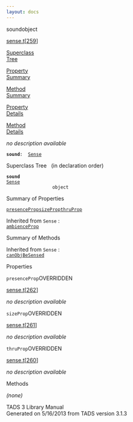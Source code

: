 ```yaml
---
layout: docs
---
```

<span class="title">sound</span><span class="type">object</span>

[sense.t](../file/sense.t.html)\[[259](../source/sense.t.html#259)\]

[Superclass  
Tree](#_SuperClassTree_)

[Property  
Summary](#_PropSummary_)

[Method  
Summary](#_MethodSummary_)

[Property  
Details](#_Properties_)

[Method  
Details](#_Methods_)



*no description available*

**`sound`**` :   `[`Sense`](../object/Sense.html)



<span id="_SuperClassTree_"></span>



<span class="hdln">Superclass Tree</span>   (in declaration order)



**`sound`**  
[`Sense`](../object/Sense.html)  
`                 object`  
<span id="_PropSummary_"></span>



<span class="hdln">Summary of Properties</span>  



[`presenceProp`](#presenceProp)[`sizeProp`](#sizeProp)[`thruProp`](#thruProp)

Inherited from `Sense` :  
[`ambienceProp`](../object/Sense.html#ambienceProp)

<span id="_MethodSummary_"></span>



<span class="hdln">Summary of Methods</span>  





Inherited from `Sense` :  
[`canObjBeSensed`](../object/Sense.html#canObjBeSensed)

<span id="_Properties_"></span>



<span class="hdln">Properties</span>  



<span id="presenceProp"></span>

`presenceProp`<span class="rem">OVERRIDDEN</span>

[sense.t](../file/sense.t.html)\[[262](../source/sense.t.html#262)\]



*no description available*



<span id="sizeProp"></span>

`sizeProp`<span class="rem">OVERRIDDEN</span>

[sense.t](../file/sense.t.html)\[[261](../source/sense.t.html#261)\]



*no description available*



<span id="thruProp"></span>

`thruProp`<span class="rem">OVERRIDDEN</span>

[sense.t](../file/sense.t.html)\[[260](../source/sense.t.html#260)\]



*no description available*



<span id="_Methods_"></span>



<span class="hdln">Methods</span>  



*(none)*



TADS 3 Library Manual  
Generated on 5/16/2013 from TADS version 3.1.3


